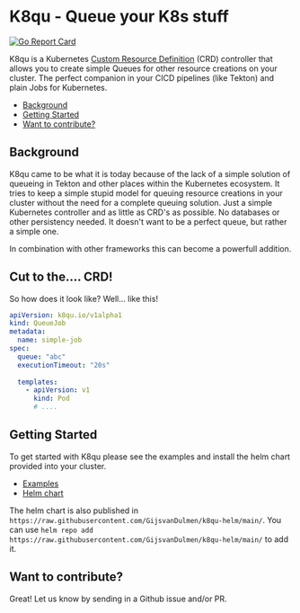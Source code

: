 # K8qu - Queue your K8s stuff

[![Go Report Card](https://goreportcard.com/badge/github.com/GijsvanDulmen/k8qu)](https://goreportcard.com/report/github.com/GijsvanDulmen/k8qu)

K8qu is a Kubernetes
[Custom Resource Definition](https://kubernetes.io/docs/concepts/extend-kubernetes/api-extension/custom-resources/)
(CRD) controller that allows you to create simple Queues for other resource creations on your cluster. The perfect
companion in your CICD pipelines (like Tekton) and plain Jobs for Kubernetes.

* [Background](#background)
* [Getting Started](#getting-started)
* [Want to contribute?](#want-to-contribute)

## Background

K8qu came to be what it is today because of the lack of a simple solution of queueing in Tekton and other places
within the Kubernetes ecosystem. It tries to keep a simple stupid model for queuing resource creations in your cluster
without the need for a complete queuing solution. Just a simple Kubernetes controller and as little as CRD's as possible.
No databases or other persistency needed. It doesn't want to be a perfect queue, but rather a simple one.

In combination with other frameworks this can become a powerfull addition.

## Cut to the.... CRD!
So how does it look like? Well... like this!

```yaml
apiVersion: k8qu.io/v1alpha1
kind: QueueJob
metadata:
  name: simple-job
spec:
  queue: "abc"
  executionTimeout: "20s"
  
  templates:
    - apiVersion: v1
      kind: Pod
      # ....

```

## Getting Started

To get started with K8qu please see the examples and install the helm chart provided into your cluster.

* [Examples](./examples)
* [Helm chart](./helm/)

The helm chart is also published in `https://raw.githubusercontent.com/GijsvanDulmen/k8qu-helm/main/`.
You can use `helm repo add https://raw.githubusercontent.com/GijsvanDulmen/k8qu-helm/main/` to add it.

## Want to contribute?

Great! Let us know by sending in a Github issue and/or PR. 
